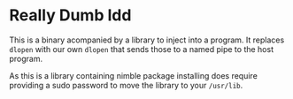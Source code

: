 # Really Dumb ldd

This is a binary acompanied by a library to inject into a program.
It replaces `dlopen` with our own `dlopen` that sends those to a named pipe to the host program.

As this is a library containing nimble package installing does require providing a sudo password to move the library to your `/usr/lib`.

